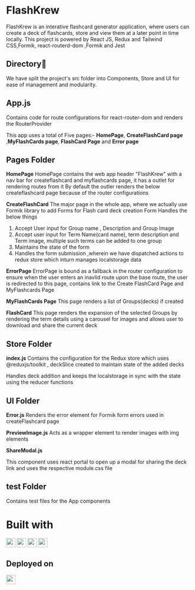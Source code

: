 # FlashKrew

FlashKrew is an interative flashcard generator application, where users can create a deck of flashcards, store and view them at a later point in time locally.
This project is powered by React JS, Redux and Tailwind CSS,Formik, react-routerd-dom ,Formik and Jest

## Directory💠

We have split the project's src folder into Components, Store and UI for ease of management and modularity.

## App.js

Contains code for route configurations for react-router-dom and renders the RouterProvider

This app uses a total of Five pages:- **HomePage**, **CreateFlashCard page** ,**MyFlashCards page**, **FlashCard Page** and **Error page**



## Pages Folder

**HomePage**
HomePage contains the web app header "FlashKrew" with a nav bar for createflashcard and myflashcards page, it has a outlet for rendering routes from it
By default the outler renders the below createflashcard page because of the router configurations

**CreateFlashCard**
The major page in the whole app, where we actually use Formik library to add Forms for Flash card deck creation
Form Handles the below things

1. Accept User input for Group name , Description and Group Image
2. Accept user input for Term Name(card name), term description and Term image, multiple such terms can be added to one group
3. Maintains the state of the form
4. Handles the form submission ,wherein we have dispatched actions to redux store which inturn manages localstorage data

**ErrorPage**
ErrorPage is bound as a fallback in the router configuration to ensure when the user enters an inavlid route upon the base route, the user is redirected to this page,
contains link to the Create FlashCard Page and MyFlashcards Page

**MyFlashCards Page**
This page renders a list of Groups(decks) if created

**FlashCard**
This page renders the expansion of the selected Groups by rendering the term details using a carousel for images and allows user to download and share the current deck

## Store Folder

**index.js**
Contains the configuration for the Redux store which uses @reduxjs/toolkit , deckSlice created to maintain state of the added decks

Handles deck addition and keeps the localstorage in sync with the state using the reducer functions

## UI Folder

**Error.js**
Renders the error element for Formik form errors used in createFlashcard page

**PreviewImage.js**
Acts as a wrapper element to render images with img elements

**ShareModal.js**

This component uses react portal to open up a modal for sharing the deck link and uses the respective module.css file



## test Folder
 Contains test files for the App components

# Built with

<a href='https://react.dev/' ><img src="https://img.shields.io/badge/react-%2320232a.svg?style=for-the-badge&logo=react&logoColor=%2361DAFB"  height="25" alt='react'></a>
<a href='https://redux.js.org/' ><img src="https://img.shields.io/badge/redux-%23593d88.svg?style=for-the-badge&logo=redux&logoColor=white"  height="25"></a>
<a href='https://tailwindcss.com/' ><img src="https://img.shields.io/badge/tailwindcss-%2338B2AC.svg?style=for-the-badge&logo=tailwind-css&logoColor=white"  height="25"></a>
<a href='https://tailwindcss.com/' ><img src="https://img.shields.io/badge/tailwindcss-%2338B2AC.svg?style=for-the-badge&logo=tailwind-css&logoColor=white"  height="25"></a>

## Deployed on

<a href='https://render.com/' ><img src="https://img.shields.io/badge/Render-%46E3B7.svg?style=for-the-badge&logo=render&logoColor=white"  height="25"></a>
